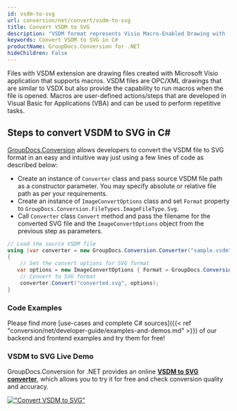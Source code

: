 ```yaml
---
id: vsdm-to-svg
url: conversion/net/convert/vsdm-to-svg
title: Convert VSDM to SVG
description: "VSDM format represents Visio Macro-Enabled Drawing with .vsdm extension. Learn how to convert VSDM to SVG file programmatically in C# language using GroupDocs.Conversion for .NET library."
keywords: Convert VSDM to SVG in C#
productName: GroupDocs.Conversion for .NET
hideChildren: False
---
```


Files with VSDM extension are drawing files created with Microsoft Visio application that supports macros. VSDM files are OPC/XML drawings that are similar to VSDX but also provide the capability to run macros when the file is opened. Macros are user-defined actions/steps that are developed in Visual Basic for Applications (VBA) and can be used to perform repetitive tasks.

## Steps to convert VSDM to SVG in C#

[GroupDocs.Conversion](https://products.groupdocs.com/conversion/net) allows developers to convert the VSDM file to SVG format in an easy and intuitive way just using a few lines of code as described below:

* Create an instance of `Converter` class and pass source VSDM file path as a constructor parameter. You may specify absolute or relative file path as per your requirements. 
* Create an instance of `ImageConvertOptions` class and set `Format` property to `GroupDocs.Conversion.FileTypes.ImageFileType.Svg`.
* Call `Converter` class `Convert` method and pass the filename for the converted SVG file and the `ImageConvertOptions` object from the previous step as parameters.

```csharp
// Load the source VSDM file
using (var converter = new GroupDocs.Conversion.Converter("sample.vsdm"))
{
    // Set the convert options for SVG format
   var options = new ImageConvertOptions { Format = GroupDocs.Conversion.FileTypes.ImageFileType.Svg };
    // Convert to SVG format
    converter.Convert("converted.svg", options);
}
```

### Code Examples

Please find more [use-cases and complete C# sources]({{< ref "conversion/net/developer-guide/examples-and-demos.md" >}}) of our backend and frontend examples and try them for free!

### VSDM to SVG Live Demo

GroupDocs.Conversion for .NET provides an online [**VSDM to SVG converter**](https://products.groupdocs.app/conversion/vsdm-to-svg), which allows you to try it for free and check conversion quality and accuracy.

[!["Convert VSDM to SVG"](conversion/net/images/convert-to-svg/convert-vsdm-to-svg.png)](https://products.groupdocs.app/conversion/vsdm-to-svg)